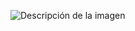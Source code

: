 ![Descripción de la imagen]([URL_de_la_imagen](https://github.com/robert1357/entropia/blob/main/imagen_2025-04-11_000750281.png))
